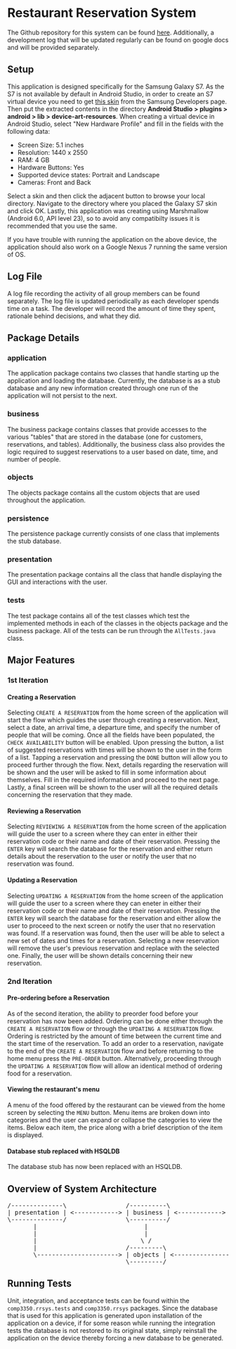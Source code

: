 # Restaurant Reservation System

The Github repository for this system can be found [here](https://github.com/sharder996/rrsys). Additionally, a development log  that will be updated regularly can be found on google docs and will be provided separately.

## Setup

This application is designed specifically for the Samsung Galaxy S7. As the S7 is not available by default in Android Studio, in order to create an S7 virtual device you need to get [this skin](https://developer.samsung.com/galaxy-emulator-skin/galaxy_s_series.html) from  the Samsung Developers page. Then put the extracted contents in the directory **Android Studio > plugins > android > lib > device-art-resources**. When creating a virtual device in Android Studio, select "New Hardware Profile" and fill in the fields with the following data:

- Screen Size: 5.1 inches
- Resolution: 1440 x 2550
- RAM: 4 GB
- Hardware Buttons: Yes
- Supported device states: Portrait and Landscape
- Cameras: Front and Back

Select a skin and then click the adjacent button to browse your local directory. Navigate to the directory where you placed the Galaxy S7 skin and click OK. Lastly, this application was creating using Marshmallow (Android 6.0, API level 23), so to avoid any compatibilty issues it is recommended that you use the same.

If you have trouble with running the application on the above device, the application should also work on a Google Nexus 7 running the same version of OS.

## Log File

A log file recording the activity of all group members can be found separately. The log file is updated periodically as each developer spends time on a task. The developer will record the amount of time they spent, rationale behind decisions, and what they did.

## Package Details

### application

The application package contains two classes that handle starting up the application and loading the database. Currently, the database is as a stub database and any new information created through one run of the application will not persist to the next.

### business

The business package contains classes that provide accesses to the various "tables" that are stored in the database (one for customers, reservations, and tables). Additionally, the business class also provides the logic required to suggest reservations to a user based on date, time, and number of people.

### objects

The objects package contains all the custom objects that are used throughout the application.

### persistence

The persistence package currently consists of one class that implements the stub database.

### presentation

The presentation package contains all the class that handle displaying the GUI and interactions with the user.

### tests

The test package contains all of the test classes which test the implemented methods in each of the classes in the objects package and the business package. All of the tests can be run through the `AllTests.java` class.

## Major Features

### 1st Iteration

#### Creating a Reservation

Selecting `CREATE A RESERVATION` from the home screen of the application will start the flow which guides the user through creating a reservation. Next, select a date, an arrival time, a departure time, and specify the number of people that will be coming. Once all the fields have been populated, the `CHECK AVAILABILITY` button will be enabled. Upon pressing the button, a list of suggested reservations with times will be shown to the user in the form of a list. Tapping a reservation and pressing the `DONE` button will allow you to proceed further through the flow. Next, details regarding the reservation will be shown and the user will be asked to fill in some information about themselves. Fill in the required information and proceed to the next page. Lastly, a final screen will be shown to the user will all the required details concerning the reservation that they made.

#### Reviewing a Reservation

Selecting `REVIEWING A RESERVATION` from the home screen of the application will guide the user to a screen where they can enter in either their reservation code or their name and date of their reservation. Pressing the `ENTER` key will search the database for the reservation and either return details about the reservation to the user or notify the user that no reservation was found.

#### Updating a Reservation

Selecting `UPDATING A RESERVATION` from the home screen of the application will guide the user to a screen where they can eneter in either their reservation code or their name and date of their reservation. Pressing the `ENTER` key will search the database for the reservation and either allow the user to proceed to the next screen or notify the user that no reservation was found. If a reservation was found, then the user will be able to select a new set of dates and times for a reservation. Selecting a new reservation will remove the user's previous reservation and replace with the selected one. Finally, the user will be shown details concerning their new reservation.

### 2nd Iteration

#### Pre-ordering before a Reservation

As of the second iteration, the ability to preorder food before your reservation has now been added. Ordering can be done either through the `CREATE A RESERVATION` flow or through the `UPDATING A RESERVATION` flow. Ordering is restricted by the amount of time between the current time and the start time of the reservation. To add an order to a reservation, navigate to the end of the `CREATE A RESERVATION` flow and before returning to the home menu press the `PRE-ORDER` button. Alternatively, proceeding through the `UPDATING A RESERVATION` flow will allow an identical method of ordering food for a reservation.

#### Viewing the restaurant's menu

A menu of the food offered by the restaurant can be viewed from the home screen by selecting the `MENU` button. Menu items are broken down into categories and the user can expand or collapse the categories to view the items. Below each item, the price along with a brief description of the item is displayed.

#### Database stub replaced with HSQLDB

The database stub has now been replaced with an HSQLDB.

## Overview of System Architecture

<pre>
/--------------\                /----------\                /-------------\                /--------\
| presentation | <------------> | business | <------------> | persistance | <------------> | HSQLDB |
\--------------/                \----------/                \-------------/                \--------/
       |                             |                             |
       |                             |                             |                   /----------------\
       |                            \ /                            |                   | DataAccessStub |
       |                        /---------\                        |                   \----------------/
       \----------------------> | objects | <----------------------/
                                \---------/
</pre>

## Running Tests

Unit, integration, and acceptance tests can be found within the `comp3350.rrsys.tests` and `comp3350.rrsys` packages. Since the database that is used for this application is generated upon installation of the application on a device, if for some reason while running the integration tests the database is not restored to its original state, simply reinstall the application on the device thereby forcing a new database to be generated.
